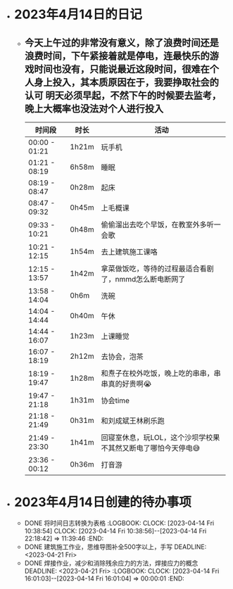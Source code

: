 - # 2023年4月14日的日记
	- 今天上午过的非常没有意义，除了浪费时间还是浪费时间，下午紧接着就是停电，连最快乐的游戏时间也没有，只能说最近这段时间，很难在个人身上投入，其本质原因在于，我要挣取社会的认可
	  明天必须早起，不然下午的时候要去监考，晚上大概率也没法对个人进行投入
	  ---
	  | 时间段 | 时长 | 活动 |
	  | --- | --- | --- |
	  | 00:00 - 01:21 | 1h21m | 玩手机 |
	  | 01:21 - 08:19 | 6h58m | 睡眠 |
	  | 08:19 - 08:47 | 0h28m | 起床 |
	  | 08:47 - 09:32 | 0h45m | 上毛概课 |
	  | 09:33 - 10:21 | 0h48m | 偷偷溜出去吃个早饭，在教室外多听一会歌 |
	  | 10:21 - 12:15 | 1h54m | 去上建筑施工课咯 |
	  | 12:15 - 13:57 | 1h42m | 拿菜做饭吃，等待的过程最适合看剧了，nmmd怎么断电断网了 |
	  | 13:58 - 14:04 | 0h6m | 洗碗 |
	  | 14:04 - 14:44 | 0h40m | 午休 |
	  | 14:44 - 16:07 | 1h23m | 上课睡觉 |
	  | 16:07 - 18:19 | 2h12m | 去协会，泡茶 |
	  | 18:19 - 19:47 | 1h28m | 和焘子在校外吃饭，晚上吃的串串，串串真的好贵啊😭 |
	  | 19:47 - 21:18 | 1h31m | 协会time |
	  | 21:18 - 21:49 | 0h31m | 和刘成斌王林刷乐跑 |
	  | 21:49 - 23:30 | 1h41m | 回寝室休息，玩LOL，这个沙坝学校果不其然又断电了哪怕今天停电😅 |
	  | 23:36 - 00:12 | 0h36m | 打音游 |
- # 2023年4月14日创建的待办事项
	- DONE 将时间日志转换为表格
	  :LOGBOOK:
	  CLOCK: [2023-04-14 Fri 10:38:54]
	  CLOCK: [2023-04-14 Fri 10:38:56]--[2023-04-14 Fri 22:18:42] =>  11:39:46
	  :END:
	- DONE 建筑施工作业，思维导图补全500字以上，手写
	  DEADLINE: <2023-04-21 Fri>
	- DONE 焊接作业，减少和消除残余应力的方法，焊接应力的概念
	  DEADLINE: <2023-04-21 Fri>
	  :LOGBOOK:
	  CLOCK: [2023-04-14 Fri 16:01:03]--[2023-04-14 Fri 16:01:04] =>  00:00:01
	  :END:
